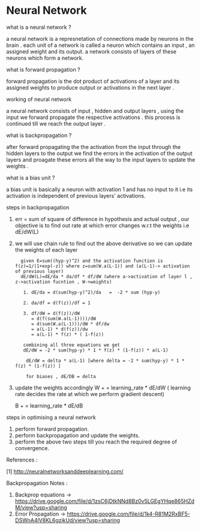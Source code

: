 # Neural Network


what is a neural network ?

a neural network is a represnetation of connections made by neurons in the brain . each unit of a network is called a neuron which contains an input , an assigned weight and its output. a network consists of layers of these neurons which form a network.

what is forward propagation ?

forward propagation is the dot product of activations of a layer and its assigned weights to produce output or activations in the next layer .


working of neural network 

a neural network consists of input , hidden and output layers , using the input we forward propagate the respective activations . this process is continued till we reach the output layer .


what is backpropagation ?

after forward propagating the the activation from the input through the hidden layers to the output we find the errors in the
activation of the output layers and proagate these errors all the way to the input layers to update the weights .

what is a bias unit ?

a bias unit is basically a neuron with activation 1 and has no input to it i.e its activation is independent of previous layers' activations.

steps in backpropagation

1. err = sum of square of difference in hypothesis and actual output , our objective is to find out rate at which error changes
w.r.t the weights i.e
                        dE/dW(L) 

2. we will use chain rule to find out the above derivative so we can update the weights of each layer

         given E=sum((hyp-y)^2) and the activation function is f(z)=1/(1+exp(-z)) where z=sum(W.a(L-1)) and (a(L-1)-> activation of previous layer)
         dE/dW(L)=dE/da * da/df * df/dW (where a->activation of layer l , z->activation fucntion , W->weights)
  
          1. dE/da = d(sum(hyp-y)^2)/da   =  -2 * sum (hyp-y)
          
          2. da/df = d(f(z))/df = 1
          
          3. df/dW = d(f(z))/dW 
             = d(f(sum(W.a(L-1))))/dW 
             = d(sum(W.a(L-1)))/dW * df/dw 
             = a(L-1) * d(f(z))/dw 
             = a(L-1) * f(z) * ( 1-f(z))
          
          combining all three equations we get 
          dE/dW = -2 * sum(hyp-y) * 1 * f(z) * (1-f(z)) * a(L-1)
          
           dE/dW = delta * a(L-1) [where delta = -2 * sum(hyp-y) * 1 * f(z) * (1-f(z)) ]
           
           for biases , dE/DB = delta
           
 3. update the weights accordingly 
     W + = learning_rate * dE/dW ( learning rate decides the rate at which we perform gradient descent)
     
     B + = learning_rate * dE/dB
 
 steps in optimising a neural network 
 1. perform forward propagation.
 2. perform backpropagation and update the weights.
 3. perform the above two steps till you reach the required degree of convergence.


References :

[1] http://neuralnetworksanddeeplearning.com/

Backpropagation Notes :

1. Backprop equations -> https://drive.google.com/file/d/1zsC6jDtkNNd8Bz0v5LGEgYHqe865HZdM/view?usp=sharing
2. Error Propagation -> https://drive.google.com/file/d/1k4-R81M2RxBF5-DSWnA4lV8KL6gzjkUd/view?usp=sharing
